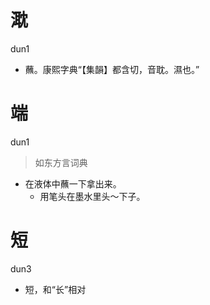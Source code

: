 # 㴷
dun1
- 蘸。康熙字典“【集韻】都含切，音耽。濕也。”

# 端
dun1
> 如东方言词典
- 在液体中蘸一下拿出来。
  - 用笔头在墨水里头～下子。

# 短
dun3
- 短，和“长”相对
